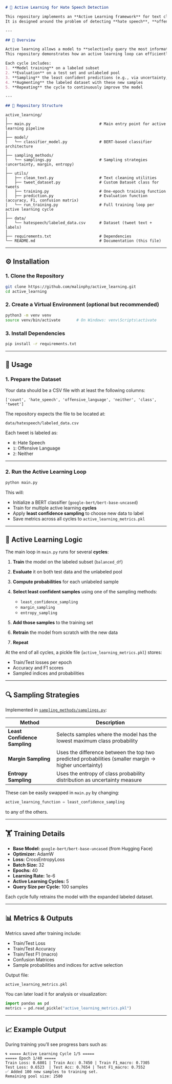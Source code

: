 

```markdown
# 🧠 Active Learning for Hate Speech Detection

This repository implements an **Active Learning framework** for text classification tasks using **BERT-based models**.  
It is designed around the problem of detecting **hate speech**, **offensive language**, and **neutral tweets** with minimal labeled data through iterative model improvement.

---

## 🚀 Overview

Active learning allows a model to **selectively query the most informative samples** from an unlabeled pool to be labeled and added to the training set.  
This repository demonstrates how an active learning loop can efficiently improve a text classifier’s performance over multiple cycles.

Each cycle includes:
1. **Model training** on a labeled subset  
2. **Evaluation** on a test set and unlabeled pool  
3. **Sampling** the least confident predictions (e.g., via uncertainty, margin, or entropy)  
4. **Augmenting** the labeled dataset with these new samples  
5. **Repeating** the cycle to continuously improve the model  

---

## 🧩 Repository Structure

```
```
active_learning/
│
├── main.py                              # Main entry point for active learning pipeline
│
├── model/
│   └── classifier_model.py              # BERT-based classifier architecture
│
├── sampling_methods/
│   └── samplings.py                     # Sampling strategies (uncertainty, margin, entropy)
│
├── utils/
│   ├── clean_text.py                    # Text cleaning utilities
│   ├── tweet_dataset.py                 # Custom Dataset class for tweets
│   ├── training.py                      # One-epoch training function
│   ├── prediction.py                    # Evaluation function (accuracy, F1, confusion matrix)
│   └── run_training.py                  # Full training loop per active learning cycle
│
├── data/
│   └── hatespeech/labeled_data.csv      # Dataset (tweet text + labels)
│
├── requirements.txt                     # Dependencies
└── README.md                            # Documentation (this file)

```

---

## ⚙️ Installation

### 1. Clone the Repository
```bash
git clone https://github.com/malinphy/active_learning.git
cd active_learning
````

### 2. Create a Virtual Environment (optional but recommended)

```bash
python3 -m venv venv
source venv/bin/activate       # On Windows: venv\Scripts\activate
```

### 3. Install Dependencies

```bash
pip install -r requirements.txt
```

---

## 📘 Usage

### 1. Prepare the Dataset

Your data should be a CSV file with at least the following columns:

```
['count', 'hate_speech', 'offensive_language', 'neither', 'class', 'tweet']
```

The repository expects the file to be located at:

```
data/hatespeech/labeled_data.csv
```

Each tweet is labeled as:

* `0`: Hate Speech
* `1`: Offensive Language
* `2`: Neither

---

### 2. Run the Active Learning Loop

```bash
python main.py
```

This will:

* Initialize a BERT classifier (`google-bert/bert-base-uncased`)
* Train for multiple active learning **cycles**
* Apply **least confidence sampling** to choose new data to label
* Save metrics across all cycles to `active_learning_metrics.pkl`

---

## 🧠 Active Learning Logic

The main loop in `main.py` runs for several **cycles**:

1. **Train** the model on the labeled subset (`balanced_df`)
2. **Evaluate** it on both test data and the unlabeled pool
3. **Compute probabilities** for each unlabeled sample
4. **Select least confident samples** using one of the sampling methods:

   * `least_confidence_sampling`
   * `margin_sampling`
   * `entropy_sampling`
5. **Add those samples** to the training set
6. **Retrain** the model from scratch with the new data
7. **Repeat**

At the end of all cycles, a pickle file (`active_learning_metrics.pkl`) stores:

* Train/Test losses per epoch
* Accuracy and F1 scores
* Sampled indices and probabilities

---

## 🔍 Sampling Strategies

Implemented in [`sampling_methods/samplings.py`](sampling_methods/samplings.py):

| Method                        | Description                                                                                           |
| ----------------------------- | ----------------------------------------------------------------------------------------------------- |
| **Least Confidence Sampling** | Selects samples where the model has the lowest maximum class probability                              |
| **Margin Sampling**           | Uses the difference between the top two predicted probabilities (smaller margin → higher uncertainty) |
| **Entropy Sampling**          | Uses the entropy of class probability distribution as uncertainty measure                             |

These can be easily swapped in `main.py` by changing:

```python
active_learning_function = least_confidence_sampling
```

to any of the others.

---

## 🏋️ Training Details

* **Base Model:** `google-bert/bert-base-uncased` (from Hugging Face)
* **Optimizer:** AdamW
* **Loss:** CrossEntropyLoss
* **Batch Size:** 32
* **Epochs:** 40
* **Learning Rate:** 1e-6
* **Active Learning Cycles:** 5
* **Query Size per Cycle:** 100 samples

Each cycle fully retrains the model with the expanded labeled dataset.

---

## 📊 Metrics & Outputs

Metrics saved after training include:

* Train/Test Loss
* Train/Test Accuracy
* Train/Test F1 (macro)
* Confusion Matrices
* Sample probabilities and indices for active selection

Output file:

```
active_learning_metrics.pkl
```

You can later load it for analysis or visualization:

```python
import pandas as pd
metrics = pd.read_pickle("active_learning_metrics.pkl")
```

---

## 📈 Example Output

During training you’ll see progress bars such as:

```
🌀 ===== Active Learning Cycle 1/5 =====
===== Epoch 1/40 =====
Train Loss: 0.6801 | Train Acc: 0.7450 | Train F1_macro: 0.7305
Test Loss: 0.6523  | Test Acc: 0.7654 | Test F1_macro: 0.7552
✅ Added 100 new samples to training set.
Remaining pool size: 2580
```



